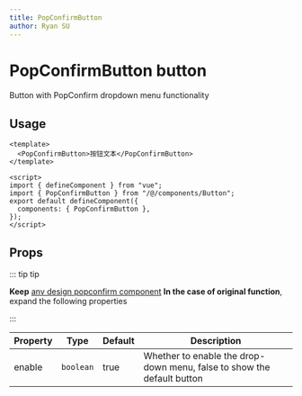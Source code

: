 ```yaml
---
title: PopConfirmButton
author: Ryan SU
---
```


# PopConfirmButton button

Button with PopConfirm dropdown menu functionality

## Usage

```vue
<template>
  <PopConfirmButton>按钮文本</PopConfirmButton>
</template>

<script>
import { defineComponent } from "vue";
import { PopConfirmButton } from "/@/components/Button";
export default defineComponent({
  components: { PopConfirmButton },
});
</script>
```

## Props

::: tip tip

**Keep** [anv design popconfirm component](https://2x.antdv.com/components/popconfirm-cn/) **In the case of original function**, expand the following properties

:::

| Property | Type      | Default | Description                                                            |
| -------- | --------- | ------- | ---------------------------------------------------------------------- |
| enable   | `boolean` | true    | Whether to enable the drop-down menu, false to show the default button |
